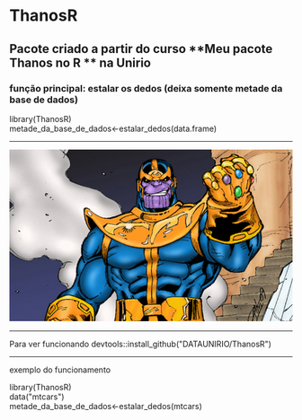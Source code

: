 # ThanosR

## Pacote criado a partir do curso **Meu pacote Thanos no R ** na Unirio

### função principal: estalar os dedos (deixa somente metade da base de dados)


library(ThanosR)  
metade_da_base_de_dados<-estalar_dedos(data.frame)  

------------------------------------------------------------------


![](https://raw.githubusercontent.com/DATAUNIRIO/ThanosR/master/Thanos.jpg) 

------------------------------------------------------------------

Para ver funcionando
devtools::install_github("DATAUNIRIO/ThanosR")

------------------------------------------------------------------

exemplo do funcionamento  

library(ThanosR)  
data("mtcars")  
metade_da_base_de_dados<-estalar_dedos(mtcars)  


